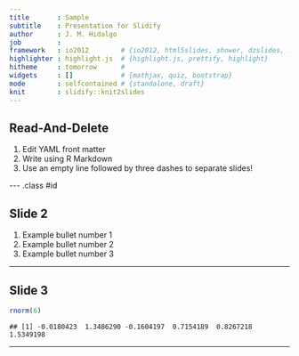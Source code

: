 ```yaml
---
title       : Sample
subtitle    : Presentation for Slidify
author      : J. M. Hidalgo
job         : 
framework   : io2012        # {io2012, html5slides, shower, dzslides, ...}
highlighter : highlight.js  # {highlight.js, prettify, highlight}
hitheme     : tomorrow      # 
widgets     : []            # {mathjax, quiz, bootstrap}
mode        : selfcontained # {standalone, draft}
knit        : slidify::knit2slides
---
```


## Read-And-Delete

1. Edit YAML front matter
2. Write using R Markdown
3. Use an empty line followed by three dashes to separate slides!

--- .class #id 

## Slide 2

1. Example bullet number 1
2. Example bullet number 2
3. Example bullet number 3

---

## Slide 3


```r
rnorm(6)
```

```
## [1] -0.0180423  1.3486290 -0.1604197  0.7154189  0.8267218  1.5349198
```

---


